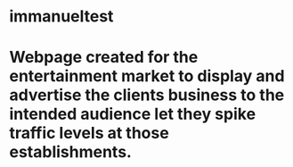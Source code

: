 # immanueltest
# Webpage created for the entertainment market to display and advertise the clients business to the intended audience let they spike traffic levels at those establishments.
